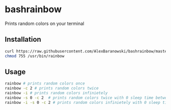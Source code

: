 # bashrainbow
Prints random colors on your terminal

## Installation
```bash
curl https://raw.githubusercontent.com/AlexBaranowski/bashrainbow/master/rainbow | sudo tee /usr/bin/rainbow
chmod 755 /usr/bin/rainbow
```
## Usage
```bash
rainbow # prints random colors once
rainbow -c 2 # prints random colors twice
rainbow -i # prints random colors infinietely
rainbow -s 0 -c 2  # prints random colors twice with 0 sleep time between each print
rainbow -i -s 0 -c 2 # prints random colors infinietely with 0 sleep time between each print

